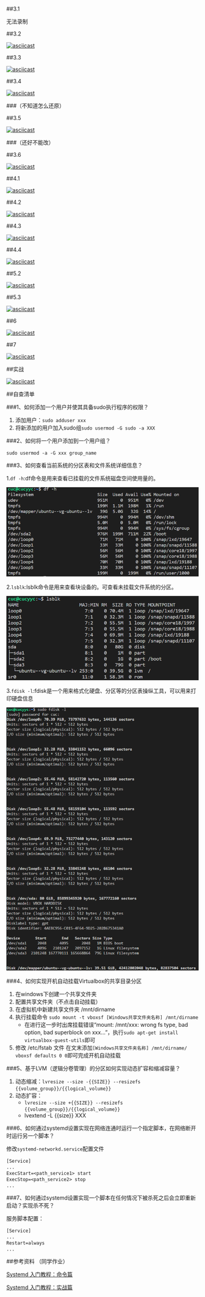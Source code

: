 ##3.1

无法录制

##3.2

[![asciicast](https://asciinema.org/a/409784.svg)](https://asciinema.org/a/409784)

##3.3

[![asciicast](https://asciinema.org/a/409786.svg)](https://asciinema.org/a/409786)

##3.4

[![asciicast](https://asciinema.org/a/409788.svg)](https://asciinema.org/a/409788)

###（不知道怎么还原）

##3.5

[![asciicast](https://asciinema.org/a/409790.svg)](https://asciinema.org/a/409790)

###（还好不能改）

##3.6

[![asciicast](https://asciinema.org/a/409792.svg)](https://asciinema.org/a/409792)

##4.1

[![asciicast](https://asciinema.org/a/409793.svg)](https://asciinema.org/a/409793)

##4.2

[![asciicast](https://asciinema.org/a/409797.svg)](https://asciinema.org/a/409797)

##4.3

[![asciicast](https://asciinema.org/a/409799.svg)](https://asciinema.org/a/409799)

##4.4

[![asciicast](https://asciinema.org/a/409800.svg)](https://asciinema.org/a/409800)

##5.2

[![asciicast](https://asciinema.org/a/409803.svg)](https://asciinema.org/a/409803)

##5.3

[![asciicast](https://asciinema.org/a/409805.svg)](https://asciinema.org/a/409805)

##6

[![asciicast](https://asciinema.org/a/409806.svg)](https://asciinema.org/a/409806)

##7

[![asciicast](https://asciinema.org/a/409808.svg)](https://asciinema.org/a/409808)

##实战

[![asciicast](https://asciinema.org/a/409811.svg)](https://asciinema.org/a/409811)

##自查清单

###1、如何添加一个用户并使其具备sudo执行程序的权限？

1. 添加用户：`sudo adduser xxx`
2. 将新添加的用户加入sudo组`sudo usermod -G sudo -a XXX`

###2、如何将一个用户添加到一个用户组？

	sudo usermod -a -G xxx group_name

###3、如何查看当前系统的分区表和文件系统详细信息？

1.`df -h`:df命令是用来查看已挂载的文件系统磁盘空间使用量的。

![查看分区表和文件系统](img/df.png)

2.`lsblk`:lsblk命令是用来查看块设备的。可查看未挂载文件系统的分区。

![查看分区表和文件系统2](img/lsblk.png)

3.`fdisk -l`:fdisk是一个用来格式化硬盘、分区等的分区表操纵工具，可以用来打印硬盘信息

![查看分区表和文件系统3](img/fdisk.png)

###4、如何实现开机自动挂载Virtualbox的共享目录分区

1. 在windows下创建一个共享文件夹
2. 配置共享文件夹（不点击自动挂载）
3. 在虚拟机中新建共享文件夹 /mnt/dirname
4. 执行挂载命令 ```sudo mount -t vboxsf [Windows共享文件夹名称] /mnt/dirname```
    - 在进行这一步时出席挂载错误“mount: /mnt/xxx: wrong fs type, bad option, bad superblock on xxx...”，执行```sudo apt-get install virtualbox-guest-utils```即可
5. 修改 /etc/fstab 文件 在文末添加```[Windows共享文件夹名称] /mnt/dirname/ vboxsf defaults 0 0```即可完成开机自动挂载

###5、基于LVM（逻辑分卷管理）的分区如何实现动态扩容和缩减容量？

1. 动态缩减：`lvresize --size -{{SIZE}} --resizefs {{volume_group}}/{{logical_volume}}`
2. 动态扩容：
	 - `lvresize --size +{{SIZE}} --resizefs {{volume_group}}/{{logical_volume}}`
	 - lvextend -L {{size}} XXX

###6、如何通过systemd设置实现在网络连通时运行一个指定脚本，在网络断开时运行另一个脚本？

修改`systemd-networkd.service`配置文件

	[Service]
	...
	ExecStart=<path_service1> start
	ExecStop=<path_service2> stop
	...

###7、如何通过systemd设置实现一个脚本在任何情况下被杀死之后会立即重新启动？实现杀不死？

服务脚本配置：
	
	[Service]
	...
	Restart=always
	...

##参考资料
（同学作业）

[Systemd 入门教程：命令篇](http://www.ruanyifeng.com/blog/2016/03/systemd-tutorial-commands.html)

[Systemd 入门教程：实战篇](http://www.ruanyifeng.com/blog/2016/03/systemd-tutorial-part-two.html)

